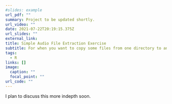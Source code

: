 ```yaml
---
#slides: example
url_pdf: ""
summary: Project to be updated shortly.
url_video: ""
date: 2021-07-22T20:19:15.375Z
url_slides: ""
external_link: 
title: Simple Audio File Extraction Exercise
subtitle: For when you want to copy some files from one directory to another
tags:
  - R
links: []
image:
  caption: ""
  focal_point: ""
url_code: ""
---
```

I plan to discuss this more indepth soon.
